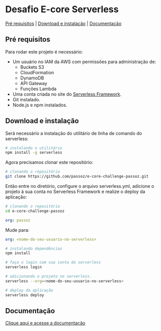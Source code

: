 # Desafio E-core Serverless

[Pré requisitos](#pre-requisitos) |
[Download e instalação](#download-e-instalação) |
[Documentação](#documentação)


## Pré requisitos
Para rodar este projeto é necessário:
 * Um usuário no IAM da AWS com permissões para administração de:
   * Buckets S3
   * CloudFormation
   * DynamoDB
   * API Gateway
   * Funções Lambda
 * Uma conta criada no site do [Serverless Framework](https://serverless.com).
 * Git instalado.
 * Node.js e npm instalados.


## Download e instalação
Será necessário a instalação do utilitário de linha de comando do serverless:

```sh
# instalando o utilitário
npm install -g serverless

```

Agora precisamos clonar este repositório:

```sh
# clonando o repositório
git clone https://github.com/passoz/e-core-challenge-passoz.git

```

Então entre no diretório, configure o arquivo serverless.yml, adicione 
o projeto à sua conta no Serverless Framework e realize o deploy da aplicação:

```sh
# clonando o repositório
cd e-core-challenge-passoz

```

```yaml
org: passoz
```
Mude para:

```yaml
org: <nome-do-seu-usuario-no-serverless>
```

```sh
# instalando dependências
npm install

# faça o login com sua conta do serverless
serverless login

# adicionando o projeto no serverless. 
serverless --org=<nome-do-seu-usuario-no-serverless>

# deploy da aplicação
serverless deploy

```

## Documentação

[Clique aqui e acesse a documentação](https://passoz.github.io/e-core-challenge-passoz/)